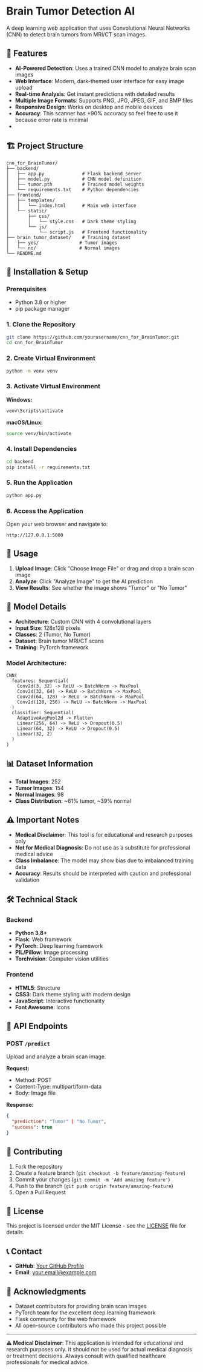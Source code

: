 # Brain Tumor Detection AI

A deep learning web application that uses Convolutional Neural Networks (CNN) to detect brain tumors from MRI/CT scan images.

## 🧠 Features

- **AI-Powered Detection**: Uses a trained CNN model to analyze brain scan images
- **Web Interface**: Modern, dark-themed user interface for easy image upload
- **Real-time Analysis**: Get instant predictions with detailed results
- **Multiple Image Formats**: Supports PNG, JPG, JPEG, GIF, and BMP files
- **Responsive Design**: Works on desktop and mobile devices
- **Accuracy**: This scanner has +90% accuracy so feel free to use it because error rate is minimal
- 
## 🏗️ Project Structure

```
cnn_for_BrainTumor/
├── backend/
│   ├── app.py              # Flask backend server
│   ├── model.py            # CNN model definition
│   ├── tumor.pth           # Trained model weights
│   └── requirements.txt    # Python dependencies
├── frontend/
│   ├── templates/
│   │   └── index.html      # Main web interface
│   └── static/
│       ├── css/
│       │   └── style.css   # Dark theme styling
│       └── js/
│           └── script.js   # Frontend functionality
├── brain_tumor_dataset/    # Training dataset
│   ├── yes/               # Tumor images
│   └── no/                # Normal images
└── README.md
```

## 🚀 Installation & Setup

### Prerequisites
- Python 3.8 or higher
- pip package manager

### 1. Clone the Repository
```bash
git clone https://github.com/yourusername/cnn_for_BrainTumor.git
cd cnn_for_BrainTumor
```

### 2. Create Virtual Environment
```bash
python -m venv venv
```

### 3. Activate Virtual Environment

**Windows:**
```bash
venv\Scripts\activate
```

**macOS/Linux:**
```bash
source venv/bin/activate
```

### 4. Install Dependencies
```bash
cd backend
pip install -r requirements.txt
```

### 5. Run the Application
```bash
python app.py
```

### 6. Access the Application
Open your web browser and navigate to:
```
http://127.0.0.1:5000
```

## 🧪 Usage

1. **Upload Image**: Click "Choose Image File" or drag and drop a brain scan image
2. **Analyze**: Click "Analyze Image" to get the AI prediction
3. **View Results**: See whether the image shows "Tumor" or "No Tumor"

## 🔬 Model Details

- **Architecture**: Custom CNN with 4 convolutional layers
- **Input Size**: 128x128 pixels
- **Classes**: 2 (Tumor, No Tumor)
- **Dataset**: Brain tumor MRI/CT scans
- **Training**: PyTorch framework

### Model Architecture:
```
CNN(
  features: Sequential(
    Conv2d(3, 32) -> ReLU -> BatchNorm -> MaxPool
    Conv2d(32, 64) -> ReLU -> BatchNorm -> MaxPool
    Conv2d(64, 128) -> ReLU -> BatchNorm -> MaxPool
    Conv2d(128, 256) -> ReLU -> BatchNorm -> MaxPool
  )
  classifier: Sequential(
    AdaptiveAvgPool2d -> Flatten
    Linear(256, 64) -> ReLU -> Dropout(0.5)
    Linear(64, 32) -> ReLU -> Dropout(0.5)
    Linear(32, 2)
  )
)
```

## 📊 Dataset Information

- **Total Images**: 252
- **Tumor Images**: 154
- **Normal Images**: 98
- **Class Distribution**: ~61% tumor, ~39% normal

## ⚠️ Important Notes

- **Medical Disclaimer**: This tool is for educational and research purposes only
- **Not for Medical Diagnosis**: Do not use as a substitute for professional medical advice
- **Class Imbalance**: The model may show bias due to imbalanced training data
- **Accuracy**: Results should be interpreted with caution and professional validation

## 🛠️ Technical Stack

### Backend
- **Python 3.8+**
- **Flask**: Web framework
- **PyTorch**: Deep learning framework
- **PIL/Pillow**: Image processing
- **Torchvision**: Computer vision utilities

### Frontend
- **HTML5**: Structure
- **CSS3**: Dark theme styling with modern design
- **JavaScript**: Interactive functionality
- **Font Awesome**: Icons

## 🔧 API Endpoints

### POST `/predict`
Upload and analyze a brain scan image.

**Request:**
- Method: POST
- Content-Type: multipart/form-data
- Body: Image file

**Response:**
```json
{
  "prediction": "Tumor" | "No Tumor",
  "success": true
}
```

## 🤝 Contributing

1. Fork the repository
2. Create a feature branch (`git checkout -b feature/amazing-feature`)
3. Commit your changes (`git commit -m 'Add amazing feature'`)
4. Push to the branch (`git push origin feature/amazing-feature`)
5. Open a Pull Request

## 📝 License

This project is licensed under the MIT License - see the [LICENSE](LICENSE) file for details.

## 📞 Contact

- **GitHub**: [Your GitHub Profile](https://github.com/yourusername)
- **Email**: your.email@example.com

## 🙏 Acknowledgments

- Dataset contributors for providing brain scan images
- PyTorch team for the excellent deep learning framework
- Flask community for the web framework
- All open-source contributors who made this project possible

---

**⚠️ Medical Disclaimer**: This application is intended for educational and research purposes only. It should not be used for actual medical diagnosis or treatment decisions. Always consult with qualified healthcare professionals for medical advice.
